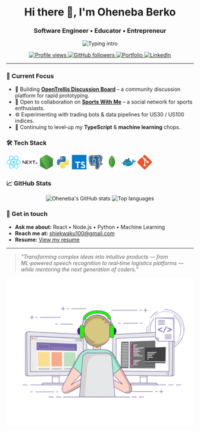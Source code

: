 <h1 align="center">Hi there 👋, I'm Oheneba Berko</h1>
<h3 align="center">Software Engineer • Educator • Entrepreneur</h3>

<p align="center">
  <img
    src="https://readme-typing-svg.demolab.com?font=Fira+Code&size=22&duration=2000&pause=2000&color=F38020&center=true&multiline=true&width=1000&height=140&lines=Code+%7C+Creativity+%7C+Community;Building+clean%2C+scalable+software+solutions;Mentoring+the+next+generation+of+coders;Bridging+tech+and+education+to+solve+real-world+problems"
    alt="Typing intro"
  />
</p>



<p align="center">
  <a href="https://github.com/Orphy123">
    <img src="https://komarev.com/ghpvc/?username=Orphy123&style=flat-square&color=blue" alt="Profile views" />
  </a>
  <a href="https://github.com/Orphy123?tab=followers">
    <img src="https://img.shields.io/github/followers/Orphy123?style=social" alt="GitHub followers" />
  </a>
  <a href="https://ohenebaportfolio.netlify.app">
    <img src="https://img.shields.io/badge/Portfolio-Visit-success?logo=react" alt="Portfolio" />
  </a>
  <a href="https://linkedin.com/in/ohenebaberko-123/">
    <img src="https://img.shields.io/badge/LinkedIn-Oheneba%20Berko-blue?logo=linkedin" alt="LinkedIn" />
  </a>
</p>

---

### 🚀 Current Focus
- 🔭 Building **[OpenTrellis Discussion Board](https://github.com/Orphy123/OpenTrellis-Discussion-Board)** – a community discussion platform for rapid prototyping.
- 👯 Open to collaboration on **[Sports With Me](https://github.com/Orphy123/Sports-With-Me)** – a social network for sports enthusiasts.
- ⚙️ Experimenting with trading bots & data pipelines for US30 / US100 indices.
- 🌱 Continuing to level‑up my **TypeScript** & **machine learning** chops.

### 🛠 Tech Stack
<p align="left">
  <img src="https://raw.githubusercontent.com/devicons/devicon/master/icons/react/react-original.svg" width="40" alt="React" />
  <img src="https://raw.githubusercontent.com/devicons/devicon/master/icons/nextjs/nextjs-original-wordmark.svg" width="40" alt="Next.js" />
  <img src="https://raw.githubusercontent.com/devicons/devicon/master/icons/nodejs/nodejs-original.svg" width="40" alt="Node.js" />
  <img src="https://raw.githubusercontent.com/devicons/devicon/master/icons/python/python-original.svg" width="40" alt="Python" />
  <img src="https://raw.githubusercontent.com/devicons/devicon/master/icons/typescript/typescript-original.svg" width="40" alt="TypeScript" />
  <img src="https://raw.githubusercontent.com/devicons/devicon/master/icons/postgresql/postgresql-original.svg" width="40" alt="PostgreSQL" />
  <img src="https://raw.githubusercontent.com/devicons/devicon/master/icons/mongodb/mongodb-original.svg" width="40" alt="MongoDB" />
  <img src="https://raw.githubusercontent.com/devicons/devicon/master/icons/docker/docker-original.svg" width="40" alt="Docker" />
  
  <img src="https://raw.githubusercontent.com/devicons/devicon/master/icons/git/git-original.svg" width="40" alt="Git" />
</p>

### 📈 GitHub Stats
<p align="center">
  <img src="https://github-readme-stats.vercel.app/api?username=Orphy123&show_icons=true&include_all_commits=true" alt="Oheneba's GitHub stats" />
  <img src="https://github-readme-stats.vercel.app/api/top-langs/?username=Orphy123&layout=compact" alt="Top languages" />
</p>

### 💬 Get in touch
- **Ask me about:** React • Node.js • Python • Machine Learning
- **Reach me at:** [shiekwaku100@gmail.com](mailto:shiekwaku100@gmail.com)  
- **Resume:** [View my resume](https://drive.google.com/file/d/12FhPfz9vzcZTz3-Vxob8HuQRHz-DAv4h/view)

---

> *“Transforming complex ideas into intuitive products — from ML‑powered speech recognition to real‑time logistics platforms — while mentoring the next generation of coders.”*

<p align="center">
  <img src="https://raw.githubusercontent.com/mikonoid/mikonoid/main/images/gifs/coder3.gif" height="400" alt="Coding gif" />
</p>
